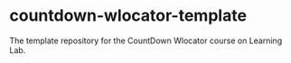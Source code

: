 # countdown-wlocator-template
The template repository for the CountDown Wlocator course on Learning Lab.
